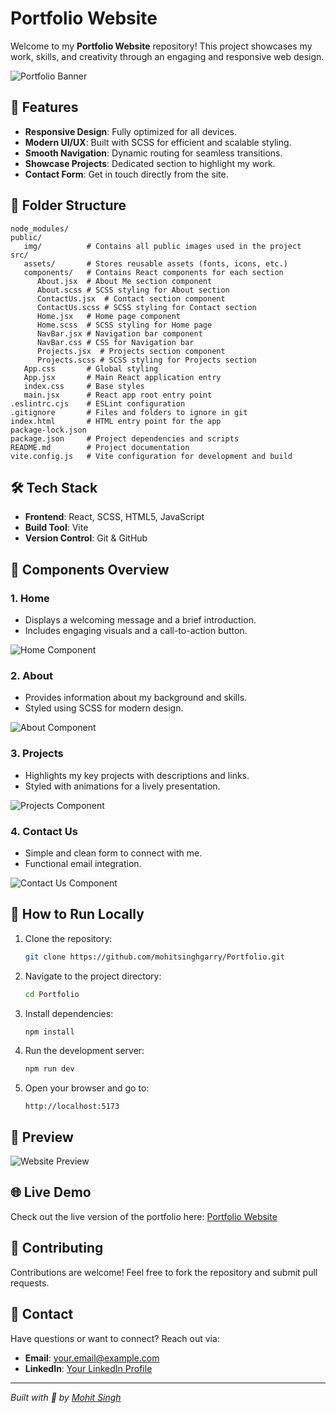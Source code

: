 # Portfolio Website

Welcome to my **Portfolio Website** repository! This project showcases my work, skills, and creativity through an engaging and responsive web design.

![Portfolio Banner](https://github.com/mohitsinghgarry/Portfolio/raw/main/public/img/portfolio-banner.png)

## 🌟 Features

- **Responsive Design**: Fully optimized for all devices.
- **Modern UI/UX**: Built with SCSS for efficient and scalable styling.
- **Smooth Navigation**: Dynamic routing for seamless transitions.
- **Showcase Projects**: Dedicated section to highlight my work.
- **Contact Form**: Get in touch directly from the site.

## 📂 Folder Structure

```plaintext
node_modules/
public/
   img/          # Contains all public images used in the project
src/
   assets/       # Stores reusable assets (fonts, icons, etc.)
   components/   # Contains React components for each section
      About.jsx  # About Me section component
      About.scss # SCSS styling for About section
      ContactUs.jsx  # Contact section component
      ContactUs.scss # SCSS styling for Contact section
      Home.jsx   # Home page component
      Home.scss  # SCSS styling for Home page
      NavBar.jsx # Navigation bar component
      NavBar.css # CSS for Navigation bar
      Projects.jsx  # Projects section component
      Projects.scss # SCSS styling for Projects section
   App.css       # Global styling
   App.jsx       # Main React application entry
   index.css     # Base styles
   main.jsx      # React app root entry point
.eslintrc.cjs    # ESLint configuration
.gitignore       # Files and folders to ignore in git
index.html       # HTML entry point for the app
package-lock.json
package.json     # Project dependencies and scripts
README.md        # Project documentation
vite.config.js   # Vite configuration for development and build
```

## 🛠️ Tech Stack

- **Frontend**: React, SCSS, HTML5, JavaScript
- **Build Tool**: Vite
- **Version Control**: Git & GitHub

## 🎨 Components Overview

### **1. Home**
- Displays a welcoming message and a brief introduction.
- Includes engaging visuals and a call-to-action button.

![Home Component](https://github.com/mohitsinghgarry/Portfolio/raw/main/public/img/home-component.png)

### **2. About**
- Provides information about my background and skills.
- Styled using SCSS for modern design.

![About Component](https://github.com/mohitsinghgarry/Portfolio/raw/main/public/img/about-component.png)

### **3. Projects**
- Highlights my key projects with descriptions and links.
- Styled with animations for a lively presentation.

![Projects Component](https://github.com/mohitsinghgarry/Portfolio/raw/main/public/img/projects-component.png)

### **4. Contact Us**
- Simple and clean form to connect with me.
- Functional email integration.

![Contact Us Component](https://github.com/mohitsinghgarry/Portfolio/raw/main/public/img/contact-component.png)

## 🚀 How to Run Locally

1. Clone the repository:
   ```bash
   git clone https://github.com/mohitsinghgarry/Portfolio.git
   ```

2. Navigate to the project directory:
   ```bash
   cd Portfolio
   ```

3. Install dependencies:
   ```bash
   npm install
   ```

4. Run the development server:
   ```bash
   npm run dev
   ```

5. Open your browser and go to:
   ```
   http://localhost:5173
   ```

## 📸 Preview

![Website Preview](https://github.com/mohitsinghgarry/Portfolio/raw/main/public/img/portfolio-preview.png)

## 🌐 Live Demo

Check out the live version of the portfolio here: [Portfolio Website](https://your-live-demo-link.com)

## 🤝 Contributing

Contributions are welcome! Feel free to fork the repository and submit pull requests.

## 📧 Contact

Have questions or want to connect? Reach out via:

- **Email**: [your.email@example.com](mailto:your.email@example.com)
- **LinkedIn**: [Your LinkedIn Profile](https://linkedin.com/in/your-profile)

---

*Built with 💙 by [Mohit Singh](https://github.com/mohitsinghgarry)*
